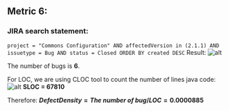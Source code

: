 ## Metric 6:

### JIRA search statement:
`project = "Commons Configuration" AND affectedVersion in (2.1.1) AND issuetype = Bug AND status = Closed ORDER BY created DESC`
Result:
![alt](https://i.imgur.com/Q1DgNT7.png)

The number of bugs is **6**.

For LOC, we are using CLOC tool to count the number of lines java code:
![alt](https://i.imgur.com/xowxAXH.png)
**SLOC = 67810**

Therefore:
**$Defect Density = The\ number\ of \ bug / LOC = 0.0000885$**